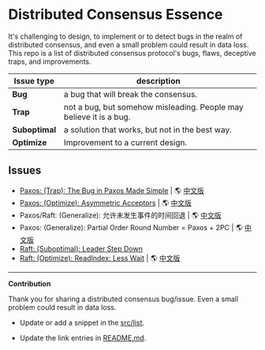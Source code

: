 # Distributed Consensus Essence

It's challenging to design, to implement or to detect bugs in the realm of distributed consensus, and even
a small problem could result in data loss.
This repo is a list of distributed consensus protocol's bugs, flaws, deceptive traps, and improvements.

|  Issue type    | description                                                        |
|  ---           | ---                                                                |
| **Bug**        | a bug that will break the consensus.                               |
| **Trap**       | not a bug, but somehow misleading. People may believe it is a bug. |
| **Suboptimal** | a solution that works, but not in the best way.                    |
| **Optimize**   | Improvement to a current design.                                   |

## Issues

- [Paxos: (Trap): The Bug in Paxos Made Simple](src/list/classic-paxos-forget-decided-value/classic-paxos-forget-decided-value.md) | 🌎 [中文版](src/list/classic-paxos-forget-decided-value/classic-paxos-forget-decided-value.cn.md)
- [Paxos: (Optimize): Asymmetric Acceptors](src/list/asymmetric-paxos.md) | 🌎 [中文版](src/cn-list/asymmetric-paxos.md)
- Paxos/Raft: (Generalize): 允许未发生事件的时间回退 | 🌎 [中文版](src/cn-list/paxos-revert-rnd.md)
- Paxos: (Generalize): Partial Order Round Number = Paxos + 2PC | 🌎 [中文版](src/cn-list/paxos-partial-order-rnd.md)
- [Raft: (Suboptimal): Leader Step Down](src/list/raft-leader-step-down.md)
- [Raft: (Optimize): ReadIndex: Less Wait](src/list/raft-read-index/raft-read-index.md) | 🌎 [中文版](src/list/raft-read-index/raft-read-index.cn.md)


---

**Contribution**

Thank you for sharing a distributed consensus bug/issue.
Even a small problem could result in data loss.

- Update or add a snippet in the [src/list](src/list).

- Update the link entries in [README.md](README.md).
